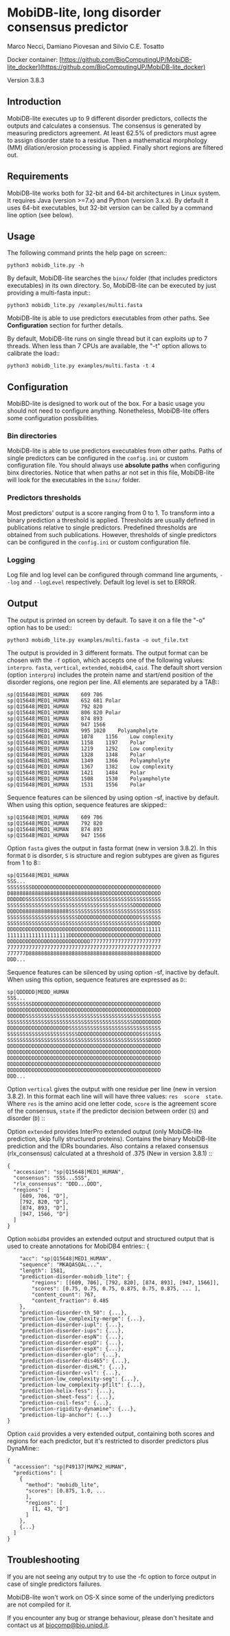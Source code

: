MobiDB-lite, long disorder consensus predictor
==============================================
Marco Necci, Damiano Piovesan and Silvio C.E. Tosatto  

Docker container: [https://github.com/BioComputingUP/MobiDB-lite_docker](https://github.com/BioComputingUP/MobiDB-lite_docker)

Version 3.8.3

Introduction
------------
MobiDB-lite executes up to 9 different disorder predictors, collects the outputs
and calculates a consensus. The consensus is generated by measuring predictors
agreement. At least 62.5% of predictors must agree to assign disorder state to a
residue. Then a mathematical morphology (MM) dilation/erosion processing is
applied. Finally short regions are filtered out.

Requirements
------------
MobiDB-lite works both for 32-bit and 64-bit architectures in Linux system. It
requires Java (version >=7.x) and Python (version 3.x.x). By default it uses
64-bit executables, but 32-bit version can be called by a command line option
(see below).

Usage
-----
The following command prints the help page on screen::

    python3 mobidb_lite.py -h


By default, MobiDB-lite searches the ``binx/`` folder (that includes predictors
executables) in its own directory. So, MobiDB-lite can be executed by just
providing a multi-fasta input::

    python3 mobidb_lite.py /examples/multi.fasta

MobiDB-lite is able to use predictors executables from other paths. See **Configuration**
section for further details.

By default, MobiDB-lite runs on single thread but it can exploits up to 7 threads.
When less than 7 CPUs are available, the "-t" option allows to calibrate the load::

    python3 mobidb_lite.py examples/multi.fasta -t 4

Configuration
-------------

MobiBD-lite is designed to work out of the box. For a basic usage you should not
need to configure anything. Nonetheless, MobiDB-lite offers some configuration
possibilities.

### Bin directories

MobiDB-lite is able to use predictors executables from other paths. Paths of
single predictors can be configured in the ``config.ini`` or custom configuration file.
You should always use **absolute paths** when configuring binx directories.
Notice that when paths ar not set in this file, MobiDB-lite will look for the
executables in the ``binx/`` folder.

### Predictors thresholds
Most predictors' output is a score ranging from 0 to 1. To transform into a binary
prediction a threshold is applied. Thresholds are usually defined in publications
relative to single predictors. Predefined thresholds are obtained from such publications.
However, thresholds of single predictors can be configured in the ``config.ini`` or
custom configuration file.

### Logging
Log file and log level can be configured through command line arguments, ``--log`` and
``--logLevel`` respectively. Default log level is set to ERROR.

Output
------

The output is printed on screen by default. To save it on a file the "-o"
option has to be used::

    python3 mobidb_lite.py examples/multi.fasta -o out_file.txt


The output is provided in 3 different formats. The output format can be chosen
with the ``-f`` option, which accepts one of the following values: `interpro`. 
`fasta`, `vertical`, `extended`, `mobidb4`, `caid`. The default short version 
(option `interpro`) includes the protein name and start/end position of the
disorder regions, one region per line. All elements are separated by a TAB::

    sp|Q15648|MED1_HUMAN	609	706
    sp|Q15648|MED1_HUMAN	652	681	Polar
    sp|Q15648|MED1_HUMAN	792	820
    sp|Q15648|MED1_HUMAN	806	820	Polar
    sp|Q15648|MED1_HUMAN	874	893
    sp|Q15648|MED1_HUMAN	947	1566
    sp|Q15648|MED1_HUMAN	995	1020	Polyampholyte
    sp|Q15648|MED1_HUMAN	1078	1156	Low complexity
    sp|Q15648|MED1_HUMAN	1158	1197	Polar
    sp|Q15648|MED1_HUMAN	1219	1292	Low complexity
    sp|Q15648|MED1_HUMAN	1328	1348	Polar
    sp|Q15648|MED1_HUMAN	1349	1366	Polyampholyte
    sp|Q15648|MED1_HUMAN	1367	1382	Low complexity
    sp|Q15648|MED1_HUMAN	1421	1484	Polar
    sp|Q15648|MED1_HUMAN	1508	1530	Polyampholyte
    sp|Q15648|MED1_HUMAN	1531	1556	Polar


Sequence features can be silenced by using option -sf, inactive by
default. When using this option, sequence features are skipped::

    sp|Q15648|MED1_HUMAN	609	706
    sp|Q15648|MED1_HUMAN	792	820
    sp|Q15648|MED1_HUMAN	874	893
    sp|Q15648|MED1_HUMAN	947	1566


Option `fasta` gives the output in fasta format (new in version 3.8.2).
In this format `D` is disorder, `S` is structure and region subtypes are 
given as figures from 1 to 8::
    
    sp|Q15648|MED1_HUMAN
    SSS...
    SSSSSSSSDDDDDDDDDDDDDDDDDDDDDDDDDDDDDDDDDDDDDDDDDD
    D888888888888888888888888888888DDDDDDDDDDDDDDDDDDD
    DDDDDDSSSSSSSSSSSSSSSSSSSSSSSSSSSSSSSSSSSSSSSSSSSS
    SSSSSSSSSSSSSSSSSSSSSSSSSSSSSSSSSSSSSSSSSDDDDDDDDD
    DDDDD888888888888888SSSSSSSSSSSSSSSSSSSSSSSSSSSSSS
    SSSSSSSSSSSSSSSSSSSSSSSDDDDDDDDDDDDDDDDDDDDSSSSSSS
    SSSSSSSSSSSSSSSSSSSSSSSSSSSSSSSSSSSSSSSSSSSSSSDDDD
    DDDDDDDDDDDDDDDDDDDDDDDDDDDDDDDDDDDDDDDDDDDD111111
    11111111111111111111DDDDDDDDDDDDDDDDDDDDDDDDDDDDDD
    DDDDDDDDDDDDDDDDDDDDDDDDDDD77777777777777777777777
    77777777777777777777777777777777777777777777777777
    777777D8888888888888888888888888888888888888888DDD
    DDD...

Sequence features can be silenced by using option -sf, inactive by
default. When using this option, sequence features are expressed as `D`::

    sp|QDDDDD|MEDD_HUMAN
    SSS...
    SSSSSSSSDDDDDDDDDDDDDDDDDDDDDDDDDDDDDDDDDDDDDDDDDD
    DDDDDDDDDDDDDDDDDDDDDDDDDDDDDDDDDDDDDDDDDDDDDDDDDD
    DDDDDDSSSSSSSSSSSSSSSSSSSSSSSSSSSSSSSSSSSSSSSSSSSS
    SSSSSSSSSSSSSSSSSSSSSSSSSSSSSSSSSSSSSSSSSDDDDDDDDD
    DDDDDDDDDDDDDDDDDDDDSSSSSSSSSSSSSSSSSSSSSSSSSSSSSS
    SSSSSSSSSSSSSSSSSSSSSSSDDDDDDDDDDDDDDDDDDDDSSSSSSS
    SSSSSSSSSSSSSSSSSSSSSSSSSSSSSSSSSSSSSSSSSSSSSSDDDD
    DDDDDDDDDDDDDDDDDDDDDDDDDDDDDDDDDDDDDDDDDDDDDDDDDD
    DDDDDDDDDDDDDDDDDDDDDDDDDDDDDDDDDDDDDDDDDDDDDDDDDD
    DDDDDDDDDDDDDDDDDDDDDDDDDDDDDDDDDDDDDDDDDDDDDDDDDD
    DDDDDDDDDDDDDDDDDDDDDDDDDDDDDDDDDDDDDDDDDDDDDDDDDD
    DDDDDDDDDDDDDDDDDDDDDDDDDDDDDDDDDDDDDDDDDDDDDDDDDD
    DDD...


Option `vertical` gives the output with one residue per line (new in version 3.8.2).
In this format each line will will have three values: `res  score  state`. Where `res`
is the amino acid one letter code, `score` is the agreement score of the consensus, 
`state` if the predictor decision between order (`S`) and disorder (`D`) ::

Option `extended` provides InterPro extended output (only MobiDB-lite prediction, skip
fully structured proteins). Contains the binary MobiDB-lite prediction and
the IDRs boundaries. Also contains a relaxed consensus (rlx_consensus) calculated
at a threshold of .375 (New in version 3.8.1) ::

    {
      "accession": "sp|Q15648|MED1_HUMAN",
      "consensus": "SSS...SSS",
      "rlx_consensus": "DDD...DDD",
      "regions": [
        [609, 706, "D"],
        [792, 820, "D"],
        [874, 893, "D"],
        [947, 1566, "D"]
      ]
    }


Option `mobidb4` provides an extended output and structured output that is used
to create annotations for MobiDB4 entries::
    {
    
        "acc": "sp|Q15648|MED1_HUMAN",
        "sequence": "MKAQASQAL...",
        "length": 1581,
        "prediction-disorder-mobidb_lite": {
            "regions": [[609, 706], [792, 820], [874, 893], [947, 1566]],
            "scores": [0.75, 0.75, 0.75, 0.875, 0.75, 0.875, ... ],
            "content_count": 767, 
            "content_fraction": 0.485
        },
        "prediction-disorder-th_50": {...},
        "prediction-low_complexity-merge": {...},
        "prediction-disorder-iupl": {...},
        "prediction-disorder-iups": {...},
        "prediction-disorder-espN": {...},
        "prediction-disorder-espD": {...},
        "prediction-disorder-espX": {...},
        "prediction-disorder-glo": {...},
        "prediction-disorder-dis465": {...},
        "prediction-disorder-disHL": {...},
        "prediction-disorder-vsl": {...},
        "prediction-low_complexity-seg": {...},
        "prediction-low_complexity-pfilt": {...},
        "prediction-helix-fess": {...},
        "prediction-sheet-fess": {...},
        "prediction-coil-fess": {...},
        "prediction-rigidity-dynamine": {...},
        "prediction-lip-anchor": {...}
    }


Option `caid` provides a very extended output, containing both scores and regions
for each predictor, but it's restricted to disorder predictors plus DynaMine::

    {
      "accession": "sp|P49137|MAPK2_HUMAN",
      "predictions": [
        {
          "method": "mobidb_lite",
          "scores": [0.875, 1.0, ...
          ],
          "regions": [
            [1, 43, "D"]
          ]
        },
        {...}
      ]
    }

Troubleshooting
---------------
If you are not seeing any output try to use the -fc option to force output
in case of single predictors failures.

MobiDB-lite won't work on OS-X since some of the underlying predictors are
not compiled for it.

If you encounter any bug or strange behaviour, please don't hesitate and
contact us at biocomp@bio.unipd.it.
